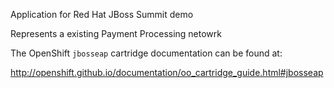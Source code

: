 Application for Red Hat JBoss Summit demo

Represents a existing Payment Processing netowrk

The OpenShift `jbosseap` cartridge documentation can be found at:

http://openshift.github.io/documentation/oo_cartridge_guide.html#jbosseap
